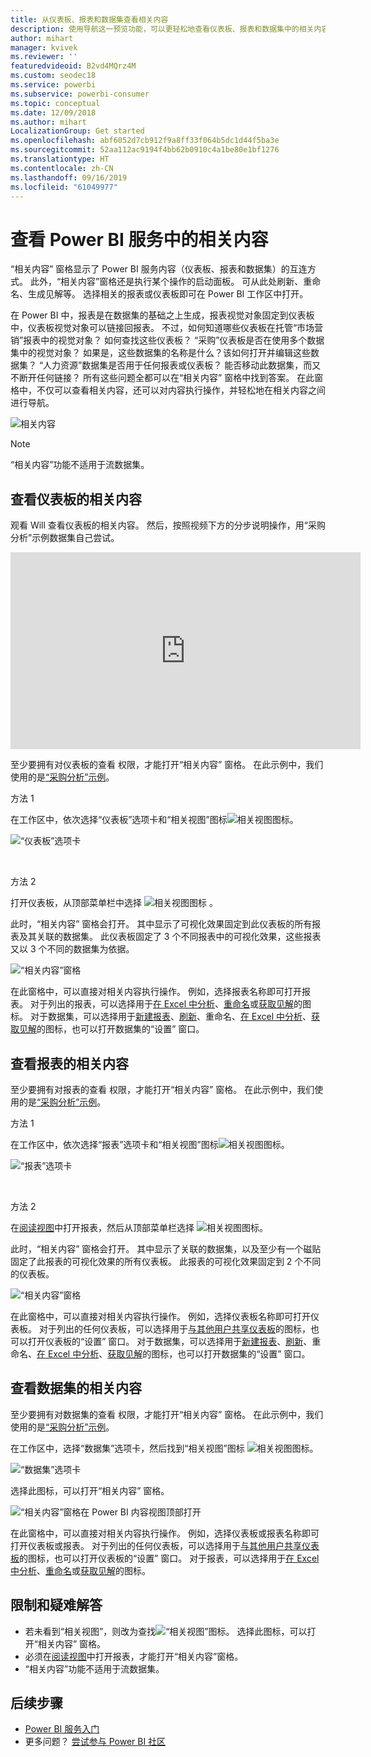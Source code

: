 ```yaml
---
title: 从仪表板、报表和数据集查看相关内容
description: 使用导航这一预览功能，可以更轻松地查看仪表板、报表和数据集中的相关内容
author: mihart
manager: kvivek
ms.reviewer: ''
featuredvideoid: B2vd4MQrz4M
ms.custom: seodec18
ms.service: powerbi
ms.subservice: powerbi-consumer
ms.topic: conceptual
ms.date: 12/09/2018
ms.author: mihart
LocalizationGroup: Get started
ms.openlocfilehash: abf6052d7cb912f9a8ff33f064b5dc1d44f5ba3e
ms.sourcegitcommit: 52aa112ac9194f4bb62b0910c4a1be80e1bf1276
ms.translationtype: HT
ms.contentlocale: zh-CN
ms.lasthandoff: 09/16/2019
ms.locfileid: "61049977"
---
```

# <a name="view-related-content-in-power-bi-service"></a>查看 Power BI 服务中的相关内容
“相关内容”  窗格显示了 Power BI 服务内容（仪表板、报表和数据集）的互连方式。 此外，“相关内容”窗格还是执行某个操作的启动面板。 可从此处刷新、重命名、生成见解等。 选择相关的报表或仪表板即可在 Power BI 工作区中打开。   

在 Power BI 中，报表是在数据集的基础之上生成，报表视觉对象固定到仪表板中，仪表板视觉对象可以链接回报表。 不过，如何知道哪些仪表板在托管“市场营销”报表中的视觉对象？ 如何查找这些仪表板？ “采购”仪表板是否在使用多个数据集中的视觉对象？ 如果是，这些数据集的名称是什么？该如何打开并编辑这些数据集？ “人力资源”数据集是否用于任何报表或仪表板？ 能否移动此数据集，而又不断开任何链接？ 所有这些问题全都可以在“相关内容”  窗格中找到答案。  在此窗格中，不仅可以查看相关内容，还可以对内容执行操作，并轻松地在相关内容之间进行导航。

![相关内容](./media/end-user-related/power-bi-view-related-dashboard-new.png)

> [!NOTE]
> “相关内容”功能不适用于流数据集。
> 
> 

## <a name="view-related-content-for-a-dashboard"></a>查看仪表板的相关内容
观看 Will 查看仪表板的相关内容。 然后，按照视频下方的分步说明操作，用“采购分析”示例数据集自己尝试。

<iframe width="560" height="315" src="https://www.youtube.com/embed/B2vd4MQrz4M#t=3m05s" frameborder="0" allowfullscreen></iframe>


至少要拥有对仪表板的查看  权限，才能打开“相关内容”  窗格。 在此示例中，我们使用的是[“采购分析”示例](../sample-procurement.md)。

方法 1 

在工作区中，依次选择“仪表板”选项卡和“相关视图”图标![相关视图图标](./media/end-user-related/power-bi-view-related-icon-new.png)。  

![“仪表板”选项卡](./media/end-user-related/power-bi-view-related-dash-newer.png)

<br>

方法 2 

打开仪表板，从顶部菜单栏中选择   ![相关视图图标](./media/end-user-related/power-bi-view-related-new.png) 。

此时，“相关内容”  窗格会打开。 其中显示了可视化效果固定到此仪表板的所有报表及其关联的数据集。 此仪表板固定了 3 个不同报表中的可视化效果，这些报表又以 3 个不同的数据集为依据。

![“相关内容”窗格](./media/end-user-related/power-bi-view-related-dashboard-new.png)

在此窗格中，可以直接对相关内容执行操作。  例如，选择报表名称即可打开报表。  对于列出的报表，可以选择用于[在 Excel 中分析](../service-analyze-in-excel.md)、[重命名](../service-rename.md)或[获取见解](end-user-insights.md)的图标。 对于数据集，可以选择用于[新建报表](../service-report-create-new.md)、[刷新](../refresh-data.md)、重命名、[在 Excel 中分析](../service-analyze-in-excel.md)、[获取见解](end-user-insights.md)的图标，也可以打开数据集的“设置”  窗口。  

## <a name="view-related-content-for-a-report"></a>查看报表的相关内容
至少要拥有对报表的查看  权限，才能打开“相关内容”  窗格。 在此示例中，我们使用的是[“采购分析”示例](../sample-procurement.md)。

方法 1 

在工作区中，依次选择“报表”选项卡和“相关视图”图标![相关视图图标](./media/end-user-related/power-bi-view-related-icon-new.png)。  

![“报表”选项卡](./media/end-user-related/power-bi-view-related-report-newer.png)

<br>

方法 2 

在[阅读视图](end-user-reading-view.md)中打开报表，然后从顶部菜单栏选择 ![相关视图图标](./media/end-user-related/power-bi-view-related-new.png)。

此时，“相关内容”  窗格会打开。 其中显示了关联的数据集，以及至少有一个磁贴固定了此报表的可视化效果的所有仪表板。 此报表的可视化效果固定到 2 个不同的仪表板。

![“相关内容”窗格](./media/end-user-related/power-bi-view-related-report.png)

在此窗格中，可以直接对相关内容执行操作。  例如，选择仪表板名称即可打开仪表板。  对于列出的任何仪表板，可以选择用于[与其他用户共享仪表板](../service-share-dashboards.md)的图标，也可以打开仪表板的“设置”  窗口。 对于数据集，可以选择用于[新建报表](../service-report-create-new.md)、[刷新](../refresh-data.md)、重命名、[在 Excel 中分析](../service-analyze-in-excel.md)、[获取见解](end-user-insights.md)的图标，也可以打开数据集的“设置”  窗口。  

## <a name="view-related-content-for-a-dataset"></a>查看数据集的相关内容
至少要拥有对数据集的查看  权限，才能打开“相关内容”  窗格。 在此示例中，我们使用的是[“采购分析”示例](../sample-procurement.md)。

在工作区中，选择“数据集”选项卡，然后找到“相关视图”图标 ![相关视图图标](./media/end-user-related/power-bi-view-related-icon-new.png)。  

![“数据集”选项卡](./media/end-user-related/power-bi-view-related-dataset-newer.png)

选择此图标，可以打开“相关内容”  窗格。

![“相关内容”窗格在 Power BI 内容视图顶部打开](media/end-user-related/power-bi-datasets.png)

在此窗格中，可以直接对相关内容执行操作。 例如，选择仪表板或报表名称即可打开仪表板或报表。  对于列出的任何仪表板，可以选择用于[与其他用户共享仪表板](../service-share-dashboards.md)的图标，也可以打开仪表板的“设置”  窗口。 对于报表，可以选择用于[在 Excel 中分析](../service-analyze-in-excel.md)、[重命名](../service-rename.md)或[获取见解](end-user-insights.md)的图标。  

## <a name="limitations-and-troubleshooting"></a>限制和疑难解答
* 若未看到“相关视图”，则改为查找![“相关视图”图标](./media/end-user-related/power-bi-view-related-icon-new.png)。 选择此图标，可以打开“相关内容”  窗格。
* 必须在[阅读视图](end-user-reading-view.md)中打开报表，才能打开“相关内容”窗格。
* “相关内容”功能不适用于流数据集。

## <a name="next-steps"></a>后续步骤
* [Power BI 服务入门](../service-get-started.md)
* 更多问题？ [尝试参与 Power BI 社区](http://community.powerbi.com/)

